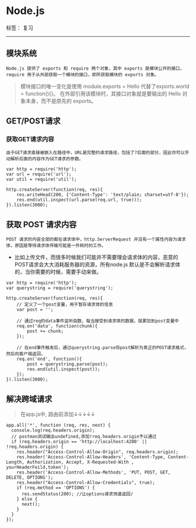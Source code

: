﻿# Node.js
标签： 复习

---

## 模块系统

    Node.js 提供了 exports 和 require 两个对象，其中 exports 是模块公开的接口，require 用于从外部获取一个模块的接口，即所获取模块的 exports 对象。

> 模块接口的唯一变化是使用 module.exports = Hello 代替了exports.world = function(){}。 在外部引用该模块时，其接口对象就是要输出的 Hello 对象本身，而不是原先的 exports。

## GET/POST请求

### 获取GET请求内容

    由于GET请求直接被嵌入在路径中，URL是完整的请求路径，包括了?后面的部分，因此你可以手动解析后面的内容作为GET请求的参数。
    
```
var http = require('http');
var url = require('url');
var util = require('util');
 
http.createServer(function(req, res){
    res.writeHead(200, {'Content-Type': 'text/plain; charset=utf-8'});
    res.end(util.inspect(url.parse(req.url, true)));
}).listen(3000);
```

## 获取 POST 请求内容

    POST 请求的内容全部的都在请求体中，http.ServerRequest 并没有一个属性内容为请求体，原因是等待请求体传输可能是一件耗时的工作。

* 比如上传文件，而很多时候我们可能并不需要理会请求体的内容，恶意的POST请求会大大消耗服务器的资源，所有node.js 默认是不会解析请求体的，当你需要的时候，需要手动来做。

```
var http = require('http');
var querystring = require('querystring');
 
http.createServer(function(req, res){
    // 定义了一个post变量，用于暂存请求体的信息
    var post = '';     
 
    // 通过req的data事件监听函数，每当接受到请求体的数据，就累加到post变量中
    req.on('data', function(chunk){    
        post += chunk;
    });
 
    // 在end事件触发后，通过querystring.parse将post解析为真正的POST请求格式，然后向客户端返回。
    req.on('end', function(){    
        post = querystring.parse(post);
        res.end(util.inspect(post));
    });
}).listen(3000);
```
## 解决跨域请求
> 在app.js中, 路由前添加↓↓↓↓↓
```
app.all('*', function (req, res, next) {
  console.log(req.headers.origin);
  // postman测试输出undefined,添加!req.headers.origin予以通过
  if (req.headers.origin == 'http://localhost:4200' || !req.headers.origin) { 
    res.header("Access-Control-Allow-Origin", req.headers.origin);
    res.header('Access-Control-Allow-Headers', 'Content-Type, Content-Length, Authorization, Accept, X-Requested-With , yourHeaderFeild,token');
    res.header('Access-Control-Allow-Methods', 'PUT, POST, GET, DELETE, OPTIONS');
    res.header("Access-Control-Allow-Credentials", true);
    if (req.method == 'OPTIONS') {
      res.sendStatus(200); //让options请求快速返回/
    } else {
      next();
    }
  }
});
```

